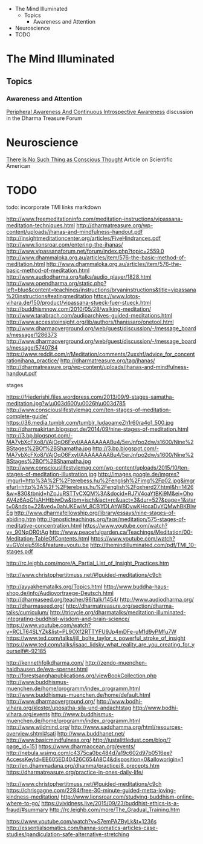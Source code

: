 <!-- MarkdownTOC -->

- The Mind Illuminated
	- Topics
		- Awareness and Attention
- Neuroscience
- TODO

<!-- /MarkdownTOC -->

# The Mind Illuminated

## Topics

### Awareness and Attention

[Peripheral Awareness And Continuous Introspective Awareness](https://dharmatreasurecommunity.org/forums/topic/questions-about-peripheral-awareness-and-continuous-introspective-awareness#post-1234) discussion in the Dharma Treasure Forum

# Neuroscience

[There Is No Such Thing as Conscious Thought](https://www.scientificamerican.com/article/there-is-no-such-thing-as-conscious-thought/) Article on Scientific American

# TODO

todo: incorporate TMI links markdown

http://www.freemeditationinfo.com/meditation-instructions/vipassana-meditation-techniques.html
http://dharmatreasure.org/wp-content/uploads/jhanas-and-mindfulness-handout.pdf
http://insightmeditationcenter.org/articles/FiveHindrances.pdf
http://www.lionsroar.com/entering-the-jhanas/
http://www.vipassanaforum.net/forum/index.php?topic=2559.0
http://www.dhammaloka.org.au/articles/item/576-the-basic-method-of-meditation.html
http://www.dhammaloka.org.au/articles/item/576-the-basic-method-of-meditation.html
http://www.audiodharma.org/talks/audio_player/1828.html
http://www.opendharma.org/static.php?left=blue&content=teachings/instructions/bryaninstructions&title=vipassana%20instructions#eatingmeditation
https://www.lotos-vihara.de/150/product/vipassana-stueck-fuer-stueck.html
http://buddhismnow.com/2010/05/28/walking-meditation/
http://www.tarabrach.com/audioarchives-guided-meditations.html
http://www.accesstoinsight.org/lib/authors/thanissaro/onetool.html
http://www.dharmaoverground.org/web/guest/discussion/-/message_boards/message/1286373
http://www.dharmaoverground.org/web/guest/discussion/-/message_boards/message/5740784
https://www.reddit.com/r/Meditation/comments/2uxxhf/advice_for_concentrationjhana_practice/
http://dharmatreasure.org/tag/jhanas/
http://dharmatreasure.org/wp-content/uploads/jhanas-and-mindfulness-handout.pdf

stages

https://friederishi.files.wordpress.com/2013/09/9-stages-samatha-meditation.jpg?w\u003d600\u0026h\u003d785
http://www.consciouslifestylemag.com/ten-stages-of-meditation-complete-guide/
https://36.media.tumblr.com/tumblr_ludaoameZh1r60ra4o1_500.jpg
http://dharmakirtan.blogspot.de/2014/09/nine-stages-of-meditation.html
http://3.bp.blogspot.com/-MA7ybXcFXo8/VAjOqO6FxyI/AAAAAAAABu4/5erJnfpo2dw/s1600/Nine%2BStages%2BOf%2BShamatha.jpg
http://3.bp.blogspot.com/-MA7ybXcFXo8/VAjOqO6FxyI/AAAAAAAABu4/5erJnfpo2dw/s1600/Nine%2BStages%2BOf%2BShamatha.jpg
http://www.consciouslifestylemag.com/wp-content/uploads/2015/10/ten-stages-of-meditation-illustration.jpg
http://images.google.de/imgres?imgurl=http%3A%2F%2Fterebess.hu%2Fenglish%2Fimg%2Fp02.jpg&imgrefurl=http%3A%2F%2Fterebess.hu%2Fenglish%2Foxherd27.html&h=1426&w=830&tbnid=hZpJuRSTTvCXQM%3A&docid=RJ7V4oaYtBKi9M&ei=OhoAV4z6AoGfsAHHtbiwDw&tbm=isch&iact=rc&uact=3&dur=527&page=1&start=0&ndsp=22&ved=0ahUKEwiM_8CB1fDLAhWBDywKHccaDvYQMwhBKBIwEg
http://www.dharmafellowship.org/library/essays/nine-stages-of-abiding.htm
http://gnosticteachings.org/faqs/meditation/575-stages-of-meditative-concentration.html
https://www.youtube.com/watch?v=_90NqOR0tAg
http://www.peacefulgarden.ca/Teachings/Meditation/00-Meditation-TableOfContents.html
https://www.youtube.com/watch?v=GVoIxju59lc&feature=youtu.be
http://themindilluminated.com/pdf/TMI_10-stages.pdf


http://rc.leighb.com/more/A_Partial_List_of_Insight_Practices.htm

http://www.christophertitmuss.net/#!guided-meditations/c9ch

http://ayyakhematalks.org/Topics.html
http://www.buddha-haus-shop.de/info/Audiovortraege-Deutsch.html
http://dharmaseed.org/teacher/96/talk/1454/
http://www.audiodharma.org/
http://dharmaseed.org/
http://dharmatreasure.org/section/dharma-talks/curriculum/
http://tricycle.org/dharmatalks/meditation-illuminated-integrating-buddhist-wisdom-and-brain-science/
https://www.youtube.com/watch?v=RCLT64SLYZk&list=PL9OXf2RTTYFU9Jp4mDFe-uM1d9yPMfu7W
https://www.ted.com/talks/jill_bolte_taylor_s_powerful_stroke_of_insight
https://www.ted.com/talks/isaac_lidsky_what_reality_are_you_creating_for_yourself#t-92185

http://kennethfolkdharma.com/
http://zendo-muenchen-haidhausen.de/eva-sperner.html
http://forestsanghapublications.org/viewBookCollection.php
http://www.buddhismus-muenchen.de/home/programm/index_programm.html
http://www.buddhismus-muenchen.de/home/default.html
http://www.dharmaoverground.org/
http://www.bodhi-vihara.org/kloster/uposatha-sila-und-andachtstag
http://www.bodhi-vihara.org/events
http://www.buddhismus-muenchen.de/home/programm/index_programm.html
http://www.wildmind.org/
http://www.saddhamma.org/html/resources-overview.shtml#sati
http://www.buddhanet.net/
http://www.basicmindfulness.org/
http://justalittledust.com/blog/?page_id=151
https://www.dharmaocean.org/events/
http://nebula.wsimg.com/c4375ca0bc484d7a19c602d97b0516ee?AccessKeyId=EE605ED40426C654A8C4&disposition=0&alloworigin=1
http://en.dhammadana.org/dhamma/practice/8_precepts.htm
https://dharmatreasure.org/practice-in-ones-daily-life/

http://www.christophertitmuss.net/#!guided-meditations/c9ch
https://chrisgagne.com/2284/free-30-minute-guided-metta-loving-kindness-meditation/
http://www.lionsroar.com/studying-buddhism-online-where-to-go/
https://vividness.live/2015/09/23/buddhist-ethics-is-a-fraud/#summary
http://rc.leighb.com/more/The_Gradual_Training.htm

https://www.youtube.com/watch?v=S7emPAZByLk&t=1236s
http://essentialsomatics.com/hanna-somatics-articles-case-studies/pandiculation-safe-alternative-stretching
